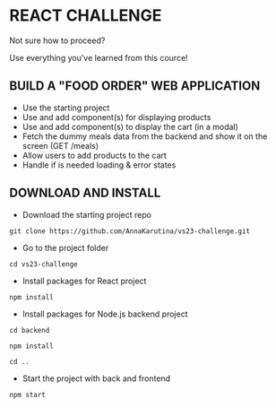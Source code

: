 # REACT CHALLENGE
Not sure how to proceed?

Use everything you've learned from this cource!

## BUILD A "FOOD ORDER" WEB APPLICATION
- Use the starting project
- Use and add component(s) for displaying products
- Use and add component(s) to display the cart (in a modal)
- Fetch the dummy meals data from the backend and show it on the screen (GET /meals)
- Allow users to add products to the cart
- Handle if is needed loading & error states

## DOWNLOAD AND INSTALL
- Download the starting project repo
  
`
git clone https://github.com/AnnaKarutina/vs23-challenge.git
`
- Go to the project folder
  
`
cd vs23-challenge
`
- Install packages for React project
  
`
npm install
`
- Install packages for Node.js backend project
  
`
  cd backend
`

`
  npm install
`
  
`
  cd ..
`
- Start the project with back and frontend
  
`
npm start
`